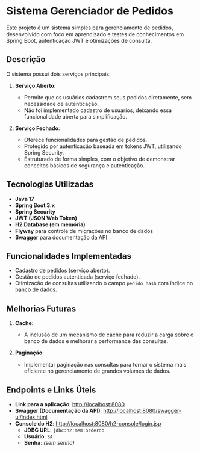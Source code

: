 **Sistema Gerenciador de Pedidos**
==================================

Este projeto é um sistema simples para gerenciamento de pedidos, desenvolvido com foco em aprendizado e testes de conhecimentos em Spring Boot, autenticação JWT e otimizações de consulta.

## Descrição

O sistema possui dois serviços principais:

1. **Serviço Aberto**:
   - Permite que os usuários cadastrem seus pedidos diretamente, sem necessidade de autenticação.
   - Não foi implementado cadastro de usuários, deixando essa funcionalidade aberta para simplificação.

2. **Serviço Fechado**:
   - Oferece funcionalidades para gestão de pedidos.
   - Protegido por autenticação baseada em tokens JWT, utilizando Spring Security.
   - Estruturado de forma simples, com o objetivo de demonstrar conceitos básicos de segurança e autenticação.

## Tecnologias Utilizadas

- **Java 17**
- **Spring Boot 3.x**
- **Spring Security**
- **JWT (JSON Web Token)**
- **H2 Database (em memória)**
- **Flyway** para controle de migrações no banco de dados
- **Swagger** para documentação da API

## Funcionalidades Implementadas

- Cadastro de pedidos (serviço aberto).
- Gestão de pedidos autenticada (serviço fechado).
- Otimização de consultas utilizando o campo `pedido_hash` com índice no banco de dados.

## Melhorias Futuras

1. **Cache**:
   - A inclusão de um mecanismo de cache para reduzir a carga sobre o banco de dados e melhorar a performance das consultas.

2. **Paginação**:
   - Implementar paginação nas consultas para tornar o sistema mais eficiente no gerenciamento de grandes volumes de dados.

## Endpoints e Links Úteis

- **Link para a aplicação**: [http://localhost:8080](http://localhost:8080)
- **Swagger (Documentação da API)**: [http://localhost:8080/swagger-ui/index.html](http://localhost:8080/swagger-ui/index.html)
- **Console do H2**: [http://localhost:8080/h2-console/login.jsp](http://localhost:8080/h2-console/login.jsp)
  - **JDBC URL**: `jdbc:h2:mem:orderdb`
  - **Usuário**: `SA`
  - **Senha**: *(sem senha)*